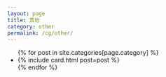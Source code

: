 ```yaml
---
layout: page
title: 其他
category: other
permalink: /cg/other/
---
```


<div class="posts">
  <ul>
    {% for post in site.categories[page.category] %}
      <li>{% include card.html post=post %}</li>
    {% endfor %}
  </ul>
</div>